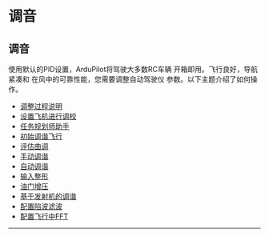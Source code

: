 # 调音

## 调音

使用默认的PID设置，ArduPilot将驾驶大多数RC车辆 开箱即用。飞行良好，导航紧凑和 在风中的可靠性能，您需要调整自动驾驶仪 参数。以下主题介绍了如何操作。

* [调整过程说明](https://ardupilot.org/copter/docs/tuning-process-instructions.html)
* [设置飞机进行调校](https://ardupilot.org/copter/docs/setting-up-for-tuning.html)
* [任务规划师助手](https://ardupilot.org/copter/docs/setting-up-for-tuning.html#mission-planner-helper)
* [初始调谐飞行](https://ardupilot.org/copter/docs/initial-tuning-flight.html)
* [评估曲调](https://ardupilot.org/copter/docs/evaluating-the-aircraft-tune.html)
* [手动调谐](https://ardupilot.org/copter/docs/ac\_rollpitchtuning.html)
* [自动调谐](https://ardupilot.org/copter/docs/autotune.html)
* [输入整形](https://ardupilot.org/copter/docs/input-shaping.html)
* [油门增压](https://ardupilot.org/copter/docs/throttle-boost.html)
* [基于发射机的调谐](https://ardupilot.org/copter/docs/common-transmitter-tuning.html)
* [配置陷波滤波](https://ardupilot.org/copter/docs/common-imu-notch-filtering.html)
* [配置飞行中FFT](https://ardupilot.org/copter/docs/common-imu-fft.html)

***

<figure><img src="https://ardupilot.org/copter/_images/banner-freespace.png" alt=""><figcaption></figcaption></figure>
